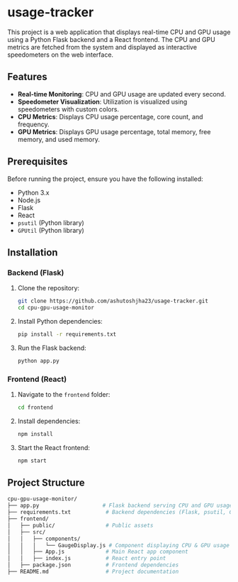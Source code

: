# usage-tracker

This project is a web application that displays real-time CPU and GPU usage using a Python Flask backend and a React frontend. The CPU and GPU metrics are fetched from the system and displayed as interactive speedometers on the web interface.

## Features

- **Real-time Monitoring**: CPU and GPU usage are updated every second.
- **Speedometer Visualization**: Utilization is visualized using speedometers with custom colors.
- **CPU Metrics**: Displays CPU usage percentage, core count, and frequency.
- **GPU Metrics**: Displays GPU usage percentage, total memory, free memory, and used memory.

## Prerequisites

Before running the project, ensure you have the following installed:

- Python 3.x
- Node.js
- Flask
- React
- `psutil` (Python library)
- `GPUtil` (Python library)

## Installation

### Backend (Flask)

1. Clone the repository:

    ```bash
    git clone https://github.com/ashutoshjha23/usage-tracker.git
    cd cpu-gpu-usage-monitor
    ```

2. Install Python dependencies:

    ```bash
    pip install -r requirements.txt
    ```

3. Run the Flask backend:

    ```bash
    python app.py
    ```

### Frontend (React)

1. Navigate to the `frontend` folder:

    ```bash
    cd frontend
    ```

2. Install dependencies:

    ```bash
    npm install
    ```

3. Start the React frontend:

    ```bash
    npm start
    ```

## Project Structure

```bash
cpu-gpu-usage-monitor/
├── app.py                    # Flask backend serving CPU and GPU usage data
├── requirements.txt           # Backend dependencies (Flask, psutil, GPUtil, etc.)
├── frontend/
│   ├── public/                # Public assets
│   ├── src/
│   │   ├── components/
│   │   │   └── GaugeDisplay.js # Component displaying CPU & GPU usage
│   │   ├── App.js             # Main React app component
│   │   ├── index.js           # React entry point
│   ├── package.json           # Frontend dependencies
├── README.md                  # Project documentation
